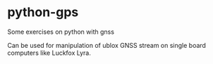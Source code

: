# python-gps
Some exercises on python with gnss

Can be used for manipulation of ublox GNSS stream on single board computers like Luckfox Lyra.
